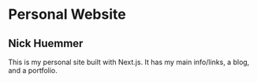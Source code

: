 # Personal Website

## Nick Huemmer

This is my personal site built with Next.js.  It has my main info/links, a blog, and a portfolio.

